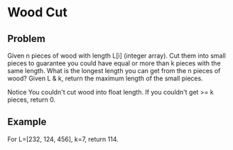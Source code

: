 Wood Cut
===

## Problem

Given n pieces of wood with length L[i] (integer array). Cut them into small pieces to guarantee you could have equal or more than k pieces with the same length. What is the longest length you can get from the n pieces of wood? Given L & k, return the maximum length of the small pieces.

 Notice
You couldn't cut wood into float length.
If you couldn't get >= k pieces, return 0.



## Example

For L=[232, 124, 456], k=7, return 114.